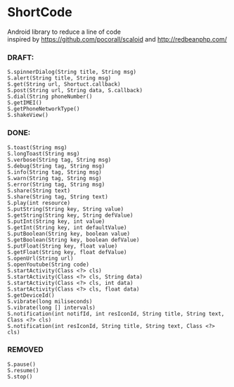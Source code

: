 ShortCode
=========

Android library to reduce a line of code<br/>
inspired by https://github.com/pocorall/scaloid
and http://redbeanphp.com/

### DRAFT:
	S.spinnerDialog(String title, String msg)
	S.alert(String title, String msg)
	S.get(String url, Shortuct.callback)
	S.post(String url, String data, S.callback)
	S.dial(String phoneNumber()
	S.getIMEI()
	S.getPhoneNetworkType()
	S.shakeView()

### DONE:
	S.toast(String msg)
	S.longToast(String msg)
	S.verbose(String tag, String msg)
	S.debug(String tag, String msg)
	S.info(String tag, String msg)
	S.warn(String tag, String msg)
	S.error(String tag, String msg)
	S.share(String text)
	S.share(String tag, String text)
	S.play(int resource)
	S.putString(String key, String value)
	S.getString(String key, String defValue)
	S.putInt(String key, int value)
	S.getInt(String key, int defaultValue)
	S.putBoolean(String key, boolean value)
	S.getBoolean(String key, boolean defValue)
	S.putFloat(String key, float value)
	S.getFloat(String key, float defValue)
	S.openUrl(String url)
	S.openYoutube(String code)
	S.startActivity(Class <?> cls)
	S.startActivity(Class <?> cls, String data)
	S.startActivity(Class <?> cls, int data)
	S.startActivity(Class <?> cls, float data)
	S.getDeviceId()
	S.vibrate(long miliseconds)
	S.vibrate(long [] intervals)
	S.notification(int notifId, int resIconId, String title, String text, Class <?> cls)
	S.notification(int resIconId, String title, String text, Class <?> cls)


### REMOVED
	S.pause()
	S.resume()
	S.stop()

